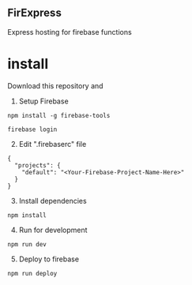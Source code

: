 ## FirExpress
Express hosting for firebase functions
# install
Download this repository and
1. Setup Firebase

```
npm install -g firebase-tools
```
```
firebase login
```
2. Edit ".firebaserc" file

```
{
  "projects": {
    "default": "<Your-Firebase-Project-Name-Here>"
  }
}
```

3. Install dependencies

```
npm install 
```
4. Run for development
```
npm run dev
```
5. Deploy to firebase
```
npm run deploy
```

